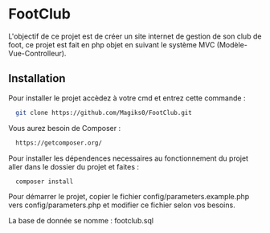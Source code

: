 # FootClub

L'objectif de ce projet est de créer un site internet de gestion de son club de foot, ce projet est fait en php objet en suivant le système MVC (Modèle-Vue-Controlleur).




## Installation

Pour installer le projet accèdez à votre cmd et entrez cette commande&nbsp;:

```bash
  git clone https://github.com/Magiks0/FootClub.git
```


Vous aurez besoin de Composer :

```bash
  https://getcomposer.org/
```



Pour installer les dépendences necessaires au fonctionnement du projet aller dans le dossier du projet et faites : 

```bash
  composer install
```



Pour démarrer le projet, copier le fichier config/parameters.example.php vers config/parameters.php et modifier ce fichier selon vos besoins.

La base de donnée se nomme :  footclub.sql 
